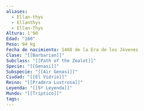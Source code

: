 ```yaml
---
aliases:
  - Ellan-thys
  - Ellanthys
  - Ellan-Thys
Altura: 1'90
Edad: "160"
Peso: 94 kg
Fecha de nacimiento: 1468 de la Era de los Jóvenes
Clase: "[[Barbarian]]"
Subclass: "[[Path of the Zealot]]"
Specie: "[[Genasi]]"
Subspecie: "[[Air Genasi]]"
Ciudad: "[[El Vidrio]]"
Reino: "[[Pradera Lustrosa]]"
Leyenda: "[[5º Leyenda]]"
Mundo: "[[Tríptico]]"
tags:
---
```

